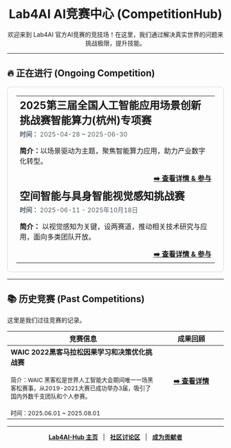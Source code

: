 <h1 align="center">Lab4AI AI竞赛中心 (CompetitionHub)</h1>

<p align="center">
  欢迎来到 Lab4AI 官方AI竞赛的竞技场！在这里，我们通过解决真实世界的问题来挑战极限，提升技能。
</p>

---

## 🔥 正在进行 (Ongoing Competition)

<table width="100%" style="border: 1px solid #d0d7de; border-radius: 8px; padding: 20px;">
  <tr>
    <td>
      <h2 style="margin-top: 0px; margin-bottom: 5px;">2025第三届全国人工智能应用场景创新挑战赛智能算力(杭州)专项赛</h2>
      <p style="color: #57606a; font-size: 0.9em; margin-top: 0px;">
        <strong>时间：</strong> 2025-04-28 ~ 2025-06-30
      </p>
      <p>
        <strong>简介：</strong>以场景驱动为主题，聚焦智能算力应用，助力产业数字化转型。
      </p>
      <p align="right" style="margin-bottom: 0px;">
      <a href="https://www.lab4ai.cn/competition/info?id=1956740088881844224"><strong>➡️ 查看详情 & 参与</strong></a>
        </a>
      </p>
    </td>
  </tr>
  <tr>
    <td>
      <h2 style="margin-top: 0px; margin-bottom: 5px;">空间智能与具身智能视觉感知挑战赛</h2>
      <p style="color: #57606a; font-size: 0.9em; margin-top: 0px;">
        <strong>时间：</strong> 2025-06-11 - 2025年10月18日
      </p>
      <p>
        <strong>简介：</strong> 以视觉感知为关键，设两赛道，推动相关技术研究与应用，面向多类团队开放。
      </p>
      <p align="right" style="margin-bottom: 0px;">
        <a href="https://www.lab4ai.cn/competition/info?id=1956712783097757696"><strong>➡️ 查看详情 & 参与</strong></a>
        </a>
      </p>
    </td>
  </tr>
</table>

---

## 📚 历史竞赛 (Past Competitions)

这里是我们过往竞赛的记录。

<table width="100%">
  <thead>
    <tr>
      <th width="70%">竞赛信息</th>
      <th width="30%" align="center">成果回顾</th>
    </tr>
  </thead>
  <tbody>
    <tr>
      <td>
        <strong>WAIC 2022黑客马拉松因果学习和决策优化挑战赛</strong>
        <br>
        <br>
        <small>简介：WAIC 黑客松是世界人工智能大会期间唯一一场黑客松赛事，从2019-2021大赛已成功举办3届，吸引了国内外数千支团队和个人参赛。</small>
        <br>
        <br>
        <small>时间：2025.06.01 ~ 2025.08.01</small>
      </td>
      <td align="center">
        <a href="https://www.lab4ai.cn/competition/info?id=1956750899574575104"><strong>➡️ 查看详情</strong></a>
      </td>
    </tr>
  </tbody>
</table>

---
<p align="center">
  <strong><a href="https://github.com/Lab4AI-Hub">Lab4AI-Hub 主页</a></strong>
  &nbsp;&nbsp;|&nbsp;&nbsp;
  <strong><a href="https://github.com/Lab4AI-Hub/.github/discussions/categories/ideas">社区讨论区</a></strong>
  &nbsp;&nbsp;|&nbsp;&nbsp;
  <strong><a href="https://github.com/Lab4AI-Hub/PaperHub/blob/main/CONTRIBUTING.md">成为贡献者</a></strong>
</p>
